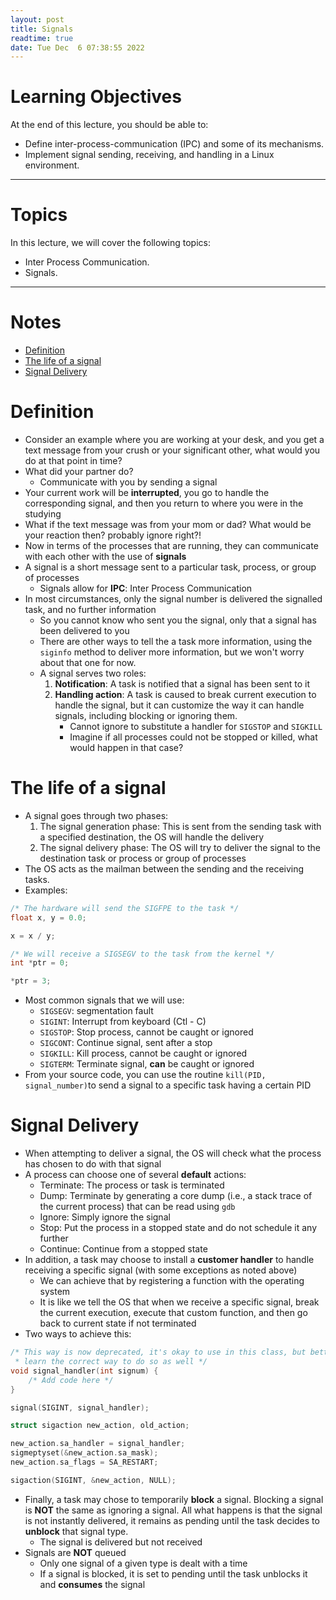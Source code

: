 ```yaml
---
layout: post
title: Signals
readtime: true
date: Tue Dec  6 07:38:55 2022 
---
```


# Learning Objectives

At the end of this lecture, you should be able to:
- Define inter-process-communication (IPC) and some of its mechanisms.
- Implement signal sending, receiving, and handling in a Linux environment.

---

# Topics

In this lecture, we will cover the following topics:
- Inter Process Communication.
- Signals.

---

# Notes


<!-- vim-markdown-toc GFM -->

* [Definition](#definition)
* [The life of a signal](#the-life-of-a-signal)
* [Signal Delivery](#signal-delivery)

<!-- vim-markdown-toc -->


# Definition

- Consider an example where you are working at your desk, and you get a text
  message from your crush or your significant other, what would you do at that
  point in time?
- What did your partner do?
  - Communicate with you by sending a signal
- Your current work will be **interrupted**, you go to handle the corresponding
  signal, and then you return to where you were in the studying
- What if the text message was from your mom or dad? What would be your reaction
  then? probably ignore right?!
- Now in terms of the processes that are running, they can communicate with each
  other with the use of **signals**
- A signal is a short message sent to a particular task, process, or group of
  processes
  - Signals allow for **IPC**: Inter Process Communication
- In most circumstances, only the signal number is delivered the signalled task,
  and no further information
  - So you cannot know who sent you the signal, only that a signal has been
    delivered to you
  - There are other ways to tell the a task more information, using the
  `siginfo` method to deliver more information, but we won't worry about that
  one for now.
  - A signal serves two roles:
    1. **Notification**: A task is notified that a signal has been sent to it
    2. **Handling action**: A task is caused to break current execution to
       handle the signal, but it can customize the way it can handle signals,
       including blocking or ignoring them.
       - Cannot ignore to substitute a handler for `SIGSTOP` and `SIGKILL`
       - Imagine if all processes could not be stopped or killed, what would
       happen in that case?

# The life of a signal

- A signal goes through two phases:
    1. The signal generation phase: This is sent from the sending task with a
       specified destination, the OS will handle the delivery
    2. The signal delivery phase: The OS will try to deliver the signal to the
       destination task or process or group of processes
- The OS acts as the mailman between the sending and the receiving tasks.
- Examples:

```c
/* The hardware will send the SIGFPE to the task */
float x, y = 0.0;

x = x / y;
```

```c
/* We will receive a SIGSEGV to the task from the kernel */
int *ptr = 0;

*ptr = 3;
```

- Most common signals that we will use:
  - `SIGSEGV`: segmentation fault
  - `SIGINT`: Interrupt from keyboard (Ctl - C)
  - `SIGSTOP`: Stop process, cannot be caught or ignored
  - `SIGCONT`: Continue signal, sent after a stop
  - `SIGKILL`: Kill process, cannot be caught or ignored
  - `SIGTERM`: Terminate signal, **can** be caught or ignored
- From your source code, you can use the routine `kill(PID, signal_number)`to
send a signal to a specific task having a certain PID

# Signal Delivery

- When attempting to deliver a signal, the OS will check what the process has
  chosen to do with that signal
- A process can choose one of several **default** actions:
  - Terminate: The process or task is terminated
  - Dump: Terminate by generating a core dump (i.e., a stack trace of the
    current process) that can be read using `gdb`
  - Ignore: Simply ignore the signal
  - Stop: Put the process in a stopped state and do not schedule it any further
  - Continue: Continue from a stopped state
- In addition, a task may choose to install a **customer handler** to handle
  receiving a specific signal (with some exceptions as noted above)
  - We can achieve that by registering a function with the operating system
  - It is like we tell the OS that when we receive a specific signal, break the
    current execution, execute that custom function, and then go back to current
    state if not terminated
- Two ways to achieve this:

```c
/* This way is now deprecated, it's okay to use in this class, but better
 * learn the correct way to do so as well */
void signal_handler(int signum) {
	/* Add code here */
}

signal(SIGINT, signal_handler);
```

```c
struct sigaction new_action, old_action;

new_action.sa_handler = signal_handler;
sigmeptyset(&new_action.sa_mask);
new_action.sa_flags = SA_RESTART;

sigaction(SIGINT, &new_action, NULL);
```

- Finally, a task may chose to temporarily **block** a signal. Blocking a signal
  is **NOT** the same as ignoring a signal. All what happens is that the signal
  is not instantly delivered, it remains as pending until the task decides to
  **unblock** that signal type.
  - The signal is delivered but not received
- Signals are **NOT** queued
  - Only one signal of a given type is dealt with a time
  - If a signal is blocked, it is set to pending until the task unblocks it and
  **consumes** the signal
